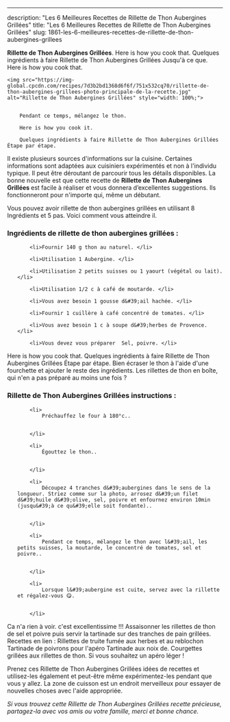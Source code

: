 ---
description: "Les 6 Meilleures Recettes de Rillette de Thon Aubergines Grillées"
title: "Les 6 Meilleures Recettes de Rillette de Thon Aubergines Grillées"
slug: 1861-les-6-meilleures-recettes-de-rillette-de-thon-aubergines-grillees

<p>
	<strong>Rillette de Thon Aubergines Grillées</strong>. 
	Here is how you cook that. Quelques ingrédients à faire Rillette de Thon Aubergines Grillées Jusqu&#39;à ce que. Here is how you cook that.
</p>
<p>
	
	<img src="https://img-global.cpcdn.com/recipes/7d3b2bd1368d6f6f/751x532cq70/rillette-de-thon-aubergines-grillees-photo-principale-de-la-recette.jpg" alt="Rillette de Thon Aubergines Grillées" style="width: 100%;">
	
	
		Pendant ce temps, mélangez le thon.
	
		Here is how you cook it.
	
		Quelques ingrédients à faire Rillette de Thon Aubergines Grillées Étape par étape.
	
</p>

Il existe plusieurs sources d'informations sur la cuisine. Certaines informations sont adaptées aux cuisiniers expérimentés et non à l'individu typique. Il peut être déroutant de parcourir tous les détails disponibles. La bonne nouvelle est que cette recette de <strong> Rillette de Thon Aubergines Grillées </strong> est facile à réaliser et vous donnera d’excellentes suggestions. Ils fonctionneront pour n'importe qui, même un débutant.

<!--inarticleads1-->

Vous pouvez avoir rillette de thon aubergines grillées en utilisant 8 Ingrédients et 5 pas. Voici comment vous atteindre il.

<h3>Ingrédients de rillette de thon aubergines grillées :</h3>

<ol>
	
		<li>Fournir 140 g thon au naturel. </li>
	
		<li>Utilisation 1 Aubergine. </li>
	
		<li>Utilisation 2 petits suisses ou 1 yaourt (végétal ou lait). </li>
	
		<li>Utilisation 1/2 c à café de moutarde. </li>
	
		<li>Vous avez besoin 1 gousse d&#39;ail hachée. </li>
	
		<li>Fournir 1 cuillère à café concentré de tomates. </li>
	
		<li>Vous avez besoin 1 c à soupe d&#39;herbes de Provence. </li>
	
		<li>Vous devez vous préparer  Sel, poivre. </li>
	
</ol>

Here is how you cook that. Quelques ingrédients à faire Rillette de Thon Aubergines Grillées Étape par étape. Bien écraser le thon à l&#39;aide d&#39;une fourchette et ajouter le reste des ingrédients. Les rillettes de thon en boîte, qui n&#39;en a pas préparé au moins une fois ? 

<!--inarticleads2-->

<h3>Rillette de Thon Aubergines Grillées instructions :</h3>

<ol>
	
		<li>
			Préchauffez le four à 180°c..
			
			
		</li>
	
		<li>
			Égouttez le thon..
			
			
		</li>
	
		<li>
			Découpez 4 tranches d&#39;aubergines dans le sens de la longueur. Striez comme sur la photo, arrosez d&#39;un filet d&#39;huile d&#39;olive, sel, poivre et enfournez environ 10min (jusqu&#39;à ce qu&#39;elle soit fondante)..
			
			
		</li>
	
		<li>
			Pendant ce temps, mélangez le thon avec l&#39;ail, les petits suisses, la moutarde, le concentré de tomates, sel et poivre..
			
			
		</li>
	
		<li>
			Lorsque l&#39;aubergine est cuite, servez avec la rillette et régalez-vous 😋.
			
			
		</li>
	
</ol>

Ca n&#39;a rien à voir. c&#39;est excellentissime !!! Assaisonner les rillettes de thon de sel et poivre puis servir la tartinade sur des tranches de pain grillées. Recettes en lien : Rillettes de truite fumée aux herbes et au reblochon Tartinade de poivrons pour l&#39;apéro Tartinade aux noix de. Courgettes grillées aux rillettes de thon. Si vous souhaitez un apéro léger ! 

<!--inarticleads1-->

<p>
Prenez ces Rillette de Thon Aubergines Grillées idées de recettes et utilisez-les également et peut-être même expérimentez-les pendant que vous y allez. La zone de cuisson est un endroit merveilleux pour essayer de nouvelles choses avec l'aide appropriée.
</p>

<p>
<i>Si vous trouvez cette Rillette de Thon Aubergines Grillées recette précieuse, partagez-la avec vos amis ou votre famille, merci et bonne chance.</i>
</p>
